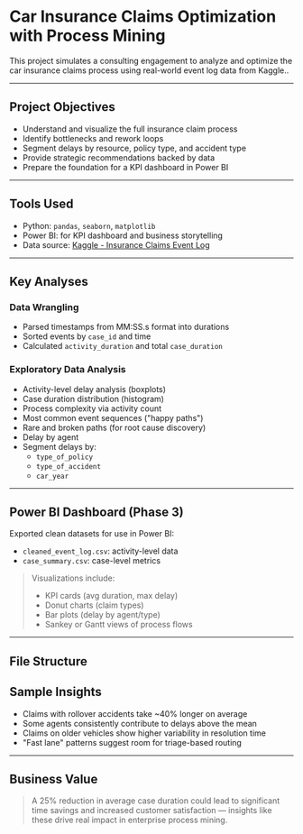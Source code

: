 # Car Insurance Claims Optimization with Process Mining 

This project simulates a consulting engagement to analyze and optimize the car insurance claims process using real-world event log data from Kaggle..

---

## Project Objectives

- Understand and visualize the full insurance claim process
- Identify bottlenecks and rework loops
- Segment delays by resource, policy type, and accident type
- Provide strategic recommendations backed by data
- Prepare the foundation for a KPI dashboard in Power BI

---

## Tools Used

- Python: `pandas`, `seaborn`, `matplotlib`
- Power BI: for KPI dashboard and business storytelling
- Data source: [Kaggle - Insurance Claims Event Log](https://www.kaggle.com/datasets/carlosalvite/car-insurance-claims-event-log-for-process-mining)

---

## Key Analyses

### Data Wrangling
- Parsed timestamps from MM:SS.s format into durations
- Sorted events by `case_id` and time
- Calculated `activity_duration` and total `case_duration`

### Exploratory Data Analysis
- Activity-level delay analysis (boxplots)
- Case duration distribution (histogram)
- Process complexity via activity count
- Most common event sequences ("happy paths")
- Rare and broken paths (for root cause discovery)
- Delay by agent
- Segment delays by:
  - `type_of_policy`
  - `type_of_accident`
  - `car_year`

---

## Power BI Dashboard (Phase 3)
Exported clean datasets for use in Power BI:
- `cleaned_event_log.csv`: activity-level data
- `case_summary.csv`: case-level metrics

> Visualizations include:
> - KPI cards (avg duration, max delay)
> - Donut charts (claim types)
> - Bar plots (delay by agent/type)
> - Sankey or Gantt views of process flows

---

## File Structure


## Sample Insights

- Claims with rollover accidents take ~40% longer on average
- Some agents consistently contribute to delays above the mean
- Claims on older vehicles show higher variability in resolution time
- "Fast lane" patterns suggest room for triage-based routing

---

## Business Value

> A 25% reduction in average case duration could lead to significant time savings and increased customer satisfaction — insights like these drive real impact in enterprise process mining.
